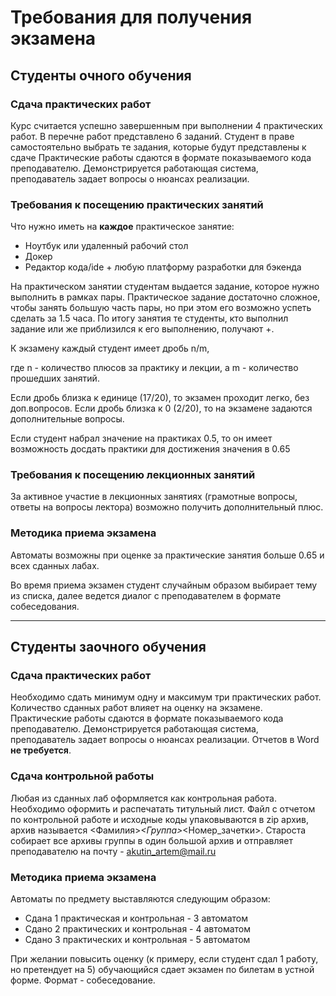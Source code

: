 # Требования для получения экзамена 

## Студенты очного обучения

### Сдача практических работ

Курс считается успешно завершенным при выполнении 4 практических работ. В перечне работ представлено 6 заданий. Студент в праве самостоятельно выбрать те задания, которые будут представлены к сдаче
Практические работы сдаются в формате показываемого кода преподавателю. Демонстрируется работающая система, преподаватель задает вопросы о нюансах реализации.

### Требования к посещению практических занятий
Что нужно иметь на **каждое** практическое занятие:
* Ноутбук или удаленный рабочий стол
* Докер
* Редактор кода/ide + любую платформу разработки для бэкенда

На практическом занятии студентам выдается задание, которое нужно выполнить в рамках пары. Практическое задание достаточно сложное, чтобы занять большую часть пары, но при этом его возможно успеть сделать за 1.5 часа.
По итогу занятия те студенты, кто выполнил задание или же приблизился к его выполнению, получают +.

К экзамену каждый студент имеет дробь n/m, 

где n - количество плюсов за практику и лекции, а m - количество прошедших занятий.

Если дробь близка к единице (17/20), то экзамен проходит легко, без доп.вопросов.
Если дробь близка к 0 (2/20), то на экзамене задаются дополнительные вопросы.

Если студент набрал значение на практиках 0.5, то он имеет возможность досдать практики для достижения значения в 0.65

### Требования к посещению лекционных занятий
За активное участие в лекционных занятиях (грамотные вопросы, ответы на вопросы лектора) возможно получить дополнительный плюс. 

### Методика приема экзамена
Автоматы возможны при оценке за практические занятия больше 0.65 и всех сданных лабах.

Во время приема экзамен студент случайным образом выбирает тему из списка, далее ведется диалог с преподавателем в формате собеседования.

------------------------------------------------------------------------------------------

## Студенты заочного обучения

### Сдача практических работ
Необходимо сдать минимум одну и максимум три практических работ. Количество сданных работ влияет на оценку на экзамене.
Практические работы сдаются в формате показываемого кода преподавателю. Демонстрируется работающая система, преподаватель задает вопросы о нюансах реализации.
Отчетов в Word **не требуется**.

### Сдача контрольной работы
Любая из сданных лаб оформляется как контрольная работа. Необходимо оформить и распечатать титульный лист.
Файл с отчетом по контрольной работе и исходные коды упаковываются в zip архив, архив называется <Фамилия>_<Группа>_<Номер_зачетки>.
Староста собирает все архивы группы в один большой архив и отправляет преподавателю на почту - akutin_artem@mail.ru

### Методика приема экзамена

Автоматы по предмету выставляются следующим образом:
* Сдана 1 практическая и контрольная - 3 автоматом
* Сдано 2 практических и контрольная - 4 автоматом
* Сдано 3 практических и контрольная - 5 автоматом

При желании повысить оценку (к примеру, если студент сдал 1 работу, но претендует на 5) обучающийся сдает экзамен по билетам в устной форме. Формат - собеседование.
